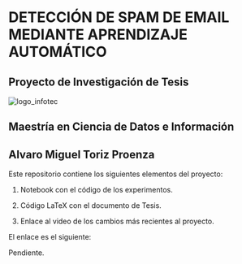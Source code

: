 # DETECCIÓN DE SPAM DE EMAIL MEDIANTE APRENDIZAJE AUTOMÁTICO

## Proyecto de Investigación de Tesis

![logo_infotec](https://user-images.githubusercontent.com/28538336/228002081-1897cf08-2705-4478-894d-b54b7a33c844.png)

## Maestría en Ciencia de Datos e Información

## Alvaro Miguel Toriz Proenza

Este repositorio contiene los siguientes elementos del proyecto:

1. Notebook con el código de los experimentos.

2. Código LaTeX con el documento de Tesis.

3. Enlace al video de los cambios más recientes al proyecto.

El enlace es el siguiente:

Pendiente.
